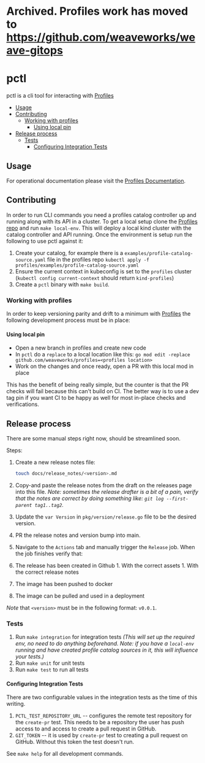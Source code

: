# Archived. Profiles work has moved to https://github.com/weaveworks/weave-gitops

# pctl
pctl is a cli tool for interacting with [Profiles](https://github.com/weaveworks/profiles)

<!--
To update the TOC, install https://github.com/kubernetes-sigs/mdtoc
and run: mdtoc -inplace README.md
-->

 <!-- toc -->
- [Usage](#usage)
- [Contributing](#contributing)
  - [Working with profiles](#working-with-profiles)
    - [Using local pin](#using-local-pin)
- [Release process](#release-process)
  - [Tests](#tests)
    - [Configuring Integration Tests](#configuring-integration-tests)
<!-- /toc -->

## Usage

For operational documentation please visit the [Profiles Documentation](https://profiles.dev/docs).

## Contributing

In order to run CLI commands you need a profiles catalog controller up and running along with its API in a cluster.
To get a local setup clone the [Profiles repo](https://github.com/weaveworks/profiles) and run `make local-env`.
This will deploy a local kind cluster with the catalog controller and API running. Once the environment is setup
run the following to use pctl against it:

1. Create your catalog, for example there is a `examples/profile-catalog-source.yaml` file in the profiles repo
`kubectl apply -f profiles/examples/profile-catalog-source.yaml`
1. Ensure the current context in kubeconfig is set to the `profiles` cluster (`kubectl config current-context` should return `kind-profiles`)
1. Create a `pctl` binary with `make build`.

### Working with profiles

In order to keep versioning parity and drift to a minimum with [Profiles](https://github.com/weaveworks/profiles) the following development
process must be in place:

#### Using local pin

- Open a new branch in profiles and create new code
- In `pctl` do a `replace` to a local location like this: `go mod edit -replace github.com/weaveworks/profiles=<profiles location>`
- Work on the changes and once ready, open a PR with this local mod in place

This has the benefit of being really simple, but the counter is that the PR checks will fail because this can't build on CI.
The better way is to use a dev tag pin if you want CI to be happy as well for most in-place checks and verifications.

## Release process
There are some manual steps right now, should be streamlined soon.

Steps:

1. Create a new release notes file:
   ```sh
   touch docs/release_notes/<version>.md
   ```

1. Copy-and paste the release notes from the draft on the releases page into this file.
   _Note: sometimes the release drafter is a bit of a pain, verify that the notes are
   correct by doing something like: `git log --first-parent tag1..tag2`._

1. Update the `var Version` in `pkg/version/release.go` file to be the desired version.

1. PR the release notes and version bump into main.

1. Navigate to the `Actions` tab and manually trigger the `Release` job. When the job finishes verify that:
  1. The release has been created in Github
    1. With the correct assets
    1. With the correct release notes
  1. The image has been pushed to docker
  1. The image can be pulled and used in a deployment

_Note_ that `<version>` must be in the following format: `v0.0.1`.

### Tests

1. Run `make integration` for integration tests _(This will set up the required env, no need to do anything beforehand.
   Note: if you have a `local-env` running and have created profile catalog sources in it, this will influence your tests.)_
1. Run `make unit` for unit tests
1. Run `make test` to run all tests

#### Configuring Integration Tests

There are two configurable values in the integration tests as the time of this writing.

1. `PCTL_TEST_REPOSITORY_URL` -- configures the remote test repository for the `create-pr` test. This needs to be a
repository the user has push access to and access to create a pull request in GitHub.
1. `GIT_TOKEN` -- it is used by `create-pr` test to creating a pull request on GitHub. Without this token the test
doesn't run.

See `make help` for all development commands.